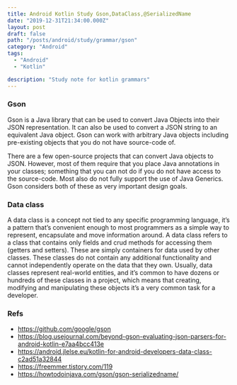 ```yaml
---
title: Android Kotlin Study Gson,DataClass,@SerializedName
date: "2019-12-31T21:34:00.000Z"
layout: post
draft: false
path: "/posts/android/study/grammar/gson"
category: "Android"
tags:
  - "Android"
  - "Kotlin"

description: "Study note for kotlin grammars"
---
```


### Gson

Gson is a Java library that can be used to convert Java Objects into their JSON representation. It can also be used to convert a JSON string to an equivalent Java object. Gson can work with arbitrary Java objects including pre-existing objects that you do not have source-code of.

There are a few open-source projects that can convert Java objects to JSON. However, most of them require that you place Java annotations in your classes; something that you can not do if you do not have access to the source-code. Most also do not fully support the use of Java Generics. Gson considers both of these as very important design goals.


### Data class

A data class is a concept not tied to any specific programming language, it’s a pattern that’s convenient enough to most programmers as a simple way to represent, encapsulate and move information around.
A data class refers to a class that contains only fields and crud methods for accessing them (getters and setters). These are simply containers for data used by other classes. These classes do not contain any additional functionality and cannot independently operate on the data that they own.
Usually, data classes represent real-world entities, and it’s common to have dozens or hundreds of these classes in a project, which means that creating, modifying and manipulating these objects it’s a very common task for a developer.

### Refs

- https://github.com/google/gson
- https://blog.usejournal.com/beyond-gson-evaluating-json-parsers-for-android-kotlin-e7aa4bcc413e
- https://android.jlelse.eu/kotlin-for-android-developers-data-class-c2ad51a32844
- https://freemmer.tistory.com/119
- https://howtodoinjava.com/gson/gson-serializedname/